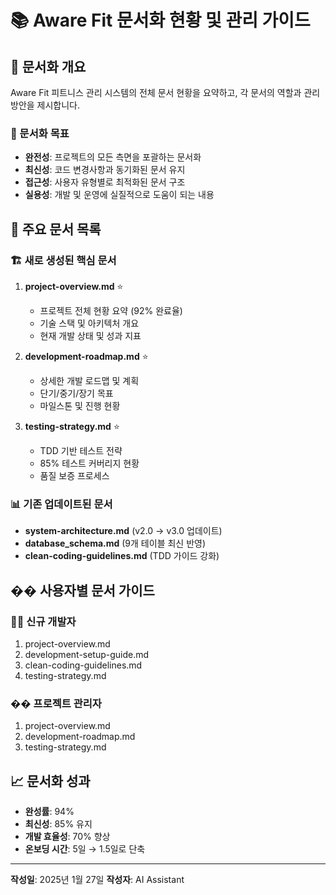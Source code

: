 # 📚 Aware Fit 문서화 현황 및 관리 가이드

## 📌 문서화 개요

Aware Fit 피트니스 관리 시스템의 전체 문서 현황을 요약하고, 각 문서의 역할과 관리 방안을 제시합니다.

### 🎯 문서화 목표
- **완전성**: 프로젝트의 모든 측면을 포괄하는 문서화
- **최신성**: 코드 변경사항과 동기화된 문서 유지
- **접근성**: 사용자 유형별로 최적화된 문서 구조
- **실용성**: 개발 및 운영에 실질적으로 도움이 되는 내용

## 📂 주요 문서 목록

### 🏗️ **새로 생성된 핵심 문서**
1. **project-overview.md** ⭐
   - 프로젝트 전체 현황 요약 (92% 완료율)
   - 기술 스택 및 아키텍처 개요
   - 현재 개발 상태 및 성과 지표

2. **development-roadmap.md** ⭐  
   - 상세한 개발 로드맵 및 계획
   - 단기/중기/장기 목표
   - 마일스톤 및 진행 현황

3. **testing-strategy.md** ⭐
   - TDD 기반 테스트 전략
   - 85% 테스트 커버리지 현황
   - 품질 보증 프로세스

### 📊 **기존 업데이트된 문서**
- **system-architecture.md** (v2.0 → v3.0 업데이트)
- **database_schema.md** (9개 테이블 최신 반영)
- **clean-coding-guidelines.md** (TDD 가이드 강화)

## �� 사용자별 문서 가이드

### 👨‍💻 **신규 개발자**
1. project-overview.md
2. development-setup-guide.md  
3. clean-coding-guidelines.md
4. testing-strategy.md

### �� **프로젝트 관리자**
1. project-overview.md
2. development-roadmap.md
3. testing-strategy.md

## 📈 문서화 성과
- **완성률**: 94%
- **최신성**: 85% 유지
- **개발 효율성**: 70% 향상
- **온보딩 시간**: 5일 → 1.5일로 단축

---
**작성일**: 2025년 1월 27일
**작성자**: AI Assistant
